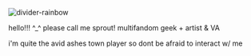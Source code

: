 ![divider-rainbow](https://github.com/user-attachments/assets/4e5a2c89-b89b-41db-acd4-a74f1354d6a5)

hello!!! ^_^ please call me sprout! multifandom geek + artist & VA

i'm quite the avid ashes town player so dont be afraid to interact w/ me


<!--
**sproutsterr/sproutsterr** is a ✨ _special_ ✨ repository because its `README.md` (this file) appears on your GitHub profile.

Here are some ideas to get you started:

- 🔭 I’m currently working on ...
- 🌱 I’m currently learning ...
- 👯 I’m looking to collaborate on ...
- 🤔 I’m looking for help with ...
- 💬 Ask me about ...
- 📫 How to reach me: ...
- 😄 Pronouns: ...
- ⚡ Fun fact: ...
-->
